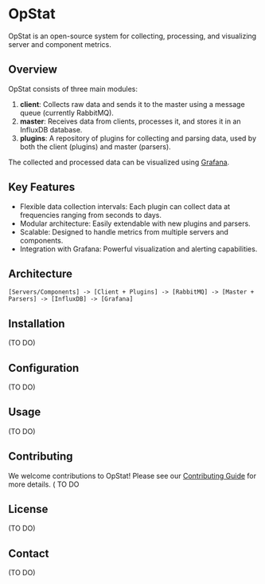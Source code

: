 # OpStat

OpStat is an open-source system for collecting, processing, and visualizing server and component metrics.

## Overview

OpStat consists of three main modules:

1. **client**: Collects raw data and sends it to the master using a message queue (currently RabbitMQ).
2. **master**: Receives data from clients, processes it, and stores it in an InfluxDB database.
3. **plugins**: A repository of plugins for collecting and parsing data, used by both the client (plugins) and master (parsers).

The collected and processed data can be visualized using [Grafana](https://grafana.com/).

## Key Features

- Flexible data collection intervals: Each plugin can collect data at frequencies ranging from seconds to days.
- Modular architecture: Easily extendable with new plugins and parsers.
- Scalable: Designed to handle metrics from multiple servers and components.
- Integration with Grafana: Powerful visualization and alerting capabilities.

## Architecture

```
[Servers/Components] -> [Client + Plugins] -> [RabbitMQ] -> [Master + Parsers] -> [InfluxDB] -> [Grafana]
```

## Installation

(TO DO)

## Configuration

(TO DO)

## Usage

(TO DO)

## Contributing

We welcome contributions to OpStat! Please see our [Contributing Guide](CONTRIBUTING.md) for more details.
( TO DO

## License

(TO DO)

## Contact

(TO DO)
